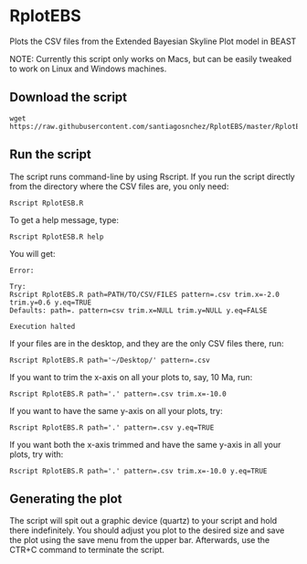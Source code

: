 # RplotEBS
Plots the CSV files from the Extended Bayesian Skyline Plot model in BEAST

NOTE: Currently this script only works on Macs, but can be easily tweaked to work on Linux and Windows machines.

## Download the script

    wget https://raw.githubusercontent.com/santiagosnchez/RplotEBS/master/RplotEBS.R

## Run the script

The script runs command-line by using Rscript.
If you run the script directly from the directory where the CSV files are, you only need:

    Rscript RplotESB.R 

To get a help message, type:

    Rscript RplotESB.R help

You will get:

    Error: 
    
    Try:
    Rscript RplotEBS.R path=PATH/TO/CSV/FILES pattern=.csv trim.x=-2.0 trim.y=0.6 y.eq=TRUE
    Defaults: path=. pattern=csv trim.x=NULL trim.y=NULL y.eq=FALSE
    
    Execution halted

If your files are in the desktop, and they are the only CSV files there, run:

    Rscript RplotEBS.R path='~/Desktop/' pattern=.csv

If you want to trim the x-axis on all your plots to, say, 10 Ma, run:

    Rscript RplotEBS.R path='.' pattern=.csv trim.x=-10.0

If you want to have the same y-axis on all your plots, try:

    Rscript RplotEBS.R path='.' pattern=.csv y.eq=TRUE

If you want both the x-axis trimmed and have the same y-axis in all your plots, try with:

    Rscript RplotEBS.R path='.' pattern=.csv trim.x=-10.0 y.eq=TRUE


## Generating the plot

The script will spit out a graphic device (quartz) to your script and hold there indefinitely. You should adjust you plot to the desired size and save the plot using the save menu from the upper bar. Afterwards, use the CTR+C command to terminate the script.







